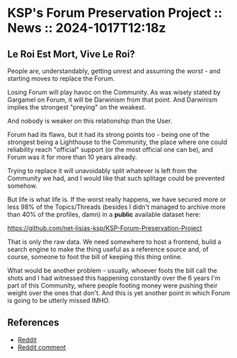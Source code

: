 # KSP's Forum Preservation Project :: News :: 2024-1017T12:18z

## Le Roi Est Mort, Vive Le Roi?

People are, understandably, getting unrest and assuming the worst - and starting moves to replace the Forum.

Losing Forum will play havoc on the Community. As was wisely stated by Gargamel on Forum, it will be Darwinism from that point. And Darwinism implies the strongest "preying" on the weakest.

And nobody is weaker on this relationship than the User.

Forum had its flaws, but it had its strong points too - being one of the strongest being a Lighthouse to the Community, the place where one could reliability reach "official" support (or the most official one can be), and Forum was it for more than 10 years already.

Trying to replace it will unavoidably split whatever is left from the Community we had, and I would like that such splitage could be prevented somehow.

But life is what life is. If the worst really happens, we have secured more or less 98% of the Topics/Threads (besides I didn't managed to archive more than 40% of the profiles, damn) in a **public** available dataset here:

https://github.com/net-lisias-ksp/KSP-Forum-Preservation-Project

That is only the raw data. We need somewhere to host a frontend, build a search engine to make the thing useful as a reference source and, of course, someone to foot the bill of keeping this thing online.

What would be another problem - usually, whoever foots the bill call the shots and I had witnessed this happening constantly over the 6 years I'm part of this Community, where people footing money were pushing their weight over the ones that don't. And this is yet another point in which Forum is going to be utterly missed IMHO.


## References

* [Reddit](https://www.reddit.com/r/KerbalSpaceProgram/comments/1g8lipp/are_the_ksp_forum_mods_gone_forever/?utm_source=share&utm_medium=web3x&utm_name=web3xcss&utm_term=1&utm_content=share_button)
* [Reddit comment](https://www.reddit.com/r/KerbalSpaceProgram/comments/1g8lipp/comment/lszt90s/?utm_source=share&utm_medium=web3x&utm_name=web3xcss&utm_term=1&utm_content=share_button)

